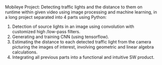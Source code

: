 Mobileye Project:
Detecting traffic lights and the distance to them on runtime within given video using image processing and machine learning, in a long project separated into 4 parts using Python:
1. Detection of source lights in an image using convolution with customized high /low-pass filters.
2. Generating and training CNN (using tensorflow).
3. Estimating the distance to each detected traffic light from the camera picturing the images of interest, involving geometric and linear algebra calculations.
4. Integrating all previous parts into a functional and intuitive SW product.   
